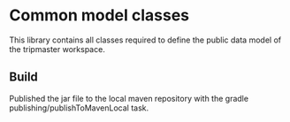 # Common model classes
This library contains all classes required to define the public data model of the tripmaster workspace.

## Build
Published the jar file to the local maven repository with the gradle publishing/publishToMavenLocal task.
